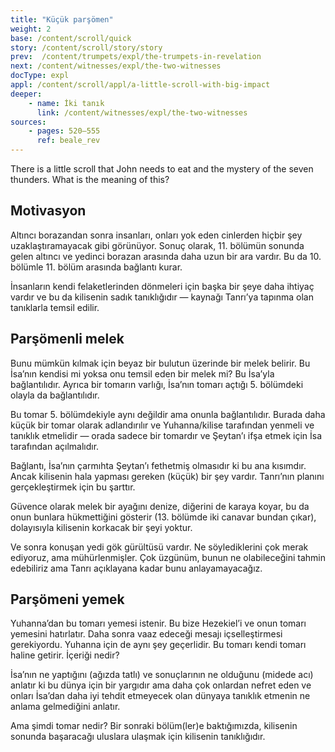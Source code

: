 ```yaml
---
title: "Küçük parşömen"
weight: 2
base: /content/scroll/quick
story: /content/scroll/story/story
prev:  /content/trumpets/expl/the-trumpets-in-revelation
next: /content/witnesses/expl/the-two-witnesses
docType: expl
appl: /content/scroll/appl/a-little-scroll-with-big-impact
deeper:
    - name: İki tanık
      link: /content/witnesses/expl/the-two-witnesses
sources: 
    - pages: 520–555
      ref: beale_rev
---
```


There is a little scroll that John needs to eat and the mystery of the seven thunders. What is the meaning of this?

## Motivasyon

<a name="70c6"></a>
Altıncı borazandan sonra insanları, onları yok eden cinlerden hiçbir şey uzaklaştıramayacak gibi görünüyor. Sonuç olarak, 11. bölümün sonunda gelen altıncı ve yedinci borazan arasında daha uzun bir ara vardır. Bu da 10. bölümle 11. bölüm arasında bağlantı kurar.

İnsanların kendi felaketlerinden dönmeleri için başka bir şeye daha ihtiyaç vardır ve bu da kilisenin sadık tanıklığıdır — kaynağı Tanrı’ya tapınma olan tanıklarla temsil edilir.

## Parşömenli melek

<a name="2d6a"></a>
Bunu mümkün kılmak için beyaz bir bulutun üzerinde bir melek belirir. Bu İsa’nın kendisi mi yoksa onu temsil eden bir melek mi? Bu İsa’yla bağlantılıdır. Ayrıca bir tomarın varlığı, İsa’nın tomarı açtığı 5. bölümdeki olayla da bağlantılıdır.

Bu tomar 5. bölümdekiyle aynı değildir ama onunla bağlantılıdır. Burada daha küçük bir tomar olarak adlandırılır ve Yuhanna/kilise tarafından yenmeli ve tanıklık etmelidir — orada sadece bir tomardır ve Şeytan’ı ifşa etmek için İsa tarafından açılmalıdır.

Bağlantı, İsa’nın çarmıhta Şeytan’ı fethetmiş olmasıdır ki bu ana kısımdır. Ancak kilisenin hala yapması gereken (küçük) bir şey vardır. Tanrı’nın planını gerçekleştirmek için bu şarttır.

Güvence olarak melek bir ayağını denize, diğerini de karaya koyar, bu da onun bunlara hükmettiğini gösterir (13. bölümde iki canavar bundan çıkar), dolayısıyla kilisenin korkacak bir şeyi yoktur.

Ve sonra konuşan yedi gök gürültüsü vardır. Ne söylediklerini çok merak ediyoruz, ama mühürlenmişler. Çok üzgünüm, bunun ne olabileceğini tahmin edebiliriz ama Tanrı açıklayana kadar bunu anlayamayacağız.

## Parşömeni yemek

<a name="b778"></a>
Yuhanna’dan bu tomarı yemesi istenir. Bu bize Hezekiel’i ve onun tomarı yemesini hatırlatır. Daha sonra vaaz edeceği mesajı içselleştirmesi gerekiyordu. Yuhanna için de aynı şey geçerlidir. Bu tomarı kendi tomarı haline getirir. İçeriği nedir?

İsa’nın ne yaptığını (ağızda tatlı) ve sonuçlarının ne olduğunu (midede acı) anlatır ki bu dünya için bir yargıdır ama daha çok onlardan nefret eden ve onları İsa’dan daha iyi tehdit etmeyecek olan dünyaya tanıklık etmenin ne anlama gelmediğini anlatır.

Ama şimdi tomar nedir? Bir sonraki bölüm(ler)e baktığımızda, kilisenin sonunda başaracağı uluslara ulaşmak için kilisenin tanıklığıdır.
